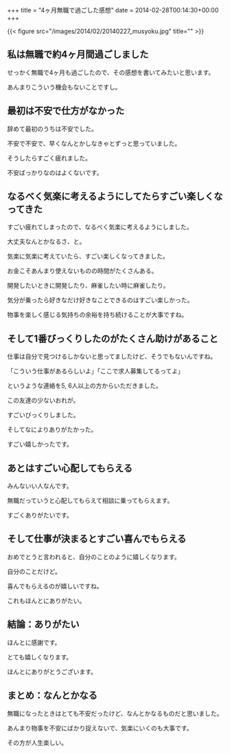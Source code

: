 +++
title = "4ヶ月無職で過ごした感想"
date = 2014-02-28T00:14:30+00:00
+++

{{< figure src="/images/2014/02/20140227_musyoku.jpg" title="" >}}

## 私は無職で約4ヶ月間過ごしました

せっかく無職で4ヶ月も過ごしたので、その感想を書いてみたいと思います。

あんまりこういう機会もないことですし。

## 最初は不安で仕方がなかった

辞めて最初のうちは不安でした。

不安で不安で、早くなんとかしなきゃとずっと思っていました。

そうしたらすごく疲れました。

不安ばっかりなのはよくないです。

## なるべく気楽に考えるようにしてたらすごい楽しくなってきた

すごい疲れてしまったので、なるべく気楽に考えるようにしました。

大丈夫なんとかなるさ、と。

気楽に気楽に考えていたら、すごい楽しくなってきました。

お金こそあんまり使えないものの時間がたくさんある。

開発したいときに開発したり、麻雀したい時に麻雀したり。

気分が乗ったら好きなだけ好きなことできるのはすごい楽しかった。

物事を楽しく感じる気持ちの余裕を持ち続けることが大事ですね。

## そして1番びっくりしたのがたくさん助けがあること

仕事は自分で見つけるしかないと思ってましたけど、そうでもないんですね。

「こういう仕事があるらしいよ」「ここで求人募集してるってよ」

というような連絡を5, 6人以上の方からいただきました。

この友達の少ないおれが。

すごいびっくりしました。

そしてなによりありがたかった。

すごい嬉しかったです。

## あとはすごい心配してもらえる

みんないい人なんです。

無職だっていうと心配してもらえて相談に乗ってもらえます。

すごくありがたいです。

## そして仕事が決まるとすごい喜んでもらえる

おめでとうと言われると、自分のことのように嬉しくなります。

自分のことだけど。

喜んでもらえるのが嬉しいですね。

これもほんとにありがたい。

## 結論：ありがたい

ほんとに感謝です。

とても嬉しくなります。

ほんとにありがとうございます。

## まとめ：なんとかなる

無職になったときはとても不安だったけど、なんとかなるものだと思いました。

あんまり物事を不安にばかり捉えないで、気楽にいくのも大事です。

その方が人生楽しい。
